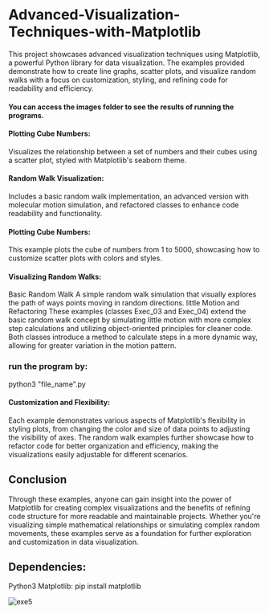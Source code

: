# Advanced-Visualization-Techniques-with-Matplotlib
 This project showcases advanced visualization techniques using Matplotlib, a powerful Python library for data visualization. 
 The examples provided demonstrate how to create line graphs, scatter plots,
 and visualize random walks with a focus on customization, styling, and refining code for readability and efficiency.

#### You can access the images folder to see the results of running the programs.

#### Plotting Cube Numbers: 
Visualizes the relationship between a set of numbers and their cubes using a scatter plot, styled with Matplotlib's seaborn theme.

#### Random Walk Visualization:
Includes a basic random walk implementation, an advanced version with molecular motion simulation,
and refactored classes to enhance code readability and functionality.

#### Plotting Cube Numbers:
This example plots the cube of numbers from 1 to 5000, showcasing how to customize scatter plots with colors and styles.

#### Visualizing Random Walks:
Basic Random Walk
A simple random walk simulation that visually explores the path of ways points moving in random directions.
little Motion and Refactoring
These examples (classes Exec_03 and Exec_04) extend the basic random walk concept by simulating 
little motion with more complex step calculations and utilizing object-oriented principles for cleaner code.
Both classes introduce a method to calculate steps in a more dynamic way, allowing for greater variation in the motion pattern.

### run the program by:
python3 "file_name".py

#### Customization and Flexibility:
Each example demonstrates various aspects of Matplotlib's flexibility in styling plots, 
from changing the color and size of data points to adjusting the visibility of axes. 
The random walk examples further showcase how to refactor code for better organization and efficiency,
making the visualizations easily adjustable for different scenarios.

## Conclusion
Through these examples, anyone  can gain insight into the power of Matplotlib for creating complex visualizations and the benefits of refining code structure for more readable and maintainable projects. Whether you're visualizing simple mathematical relationships or simulating complex random movements, these examples serve as a foundation for further exploration and customization in data visualization.

## Dependencies:
Python3
Matplotlib: pip install matplotlib



![exe5](https://github.com/Masanbat12/Advanced-Visualization-Techniques-with-Matplotlib/assets/93978448/7e689021-035f-4c7e-bf8d-581bcd9fc3ee)

